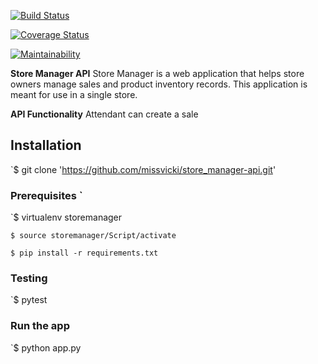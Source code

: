 [![**Build Status**](https://travis-ci.org/missvicki/store_manager-api.svg?branch=161204540-store-attendant-create-sale)](https://travis-ci.org/missvicki/store_manager-api)

[![Coverage Status](https://coveralls.io/repos/github/missvicki/store_manager-api/badge.svg?branch=161204540-store-attendant-create-sale)](https://coveralls.io/github/missvicki/store_manager-api?branch=161204540-store-attendant-create-sale)

[![Maintainability](https://api.codeclimate.com/v1/badges/a68f287f8f7b9bf13c07/maintainability)](https://codeclimate.com/github/missvicki/store_manager-api/maintainability)



**Store Manager API** 
Store Manager is a web application that helps store owners manage sales and product inventory records. This application is meant for use in a single store.    


**API Functionality**
Attendant can create a sale


## Installation
`$ git clone 'https://github.com/missvicki/store_manager-api.git'


### Prerequisites `

`$ virtualenv storemanager

`$ source storemanager/Script/activate`

`$ pip install -r requirements.txt`

### Testing
`$ pytest 

### Run the app

`$ python app.py





